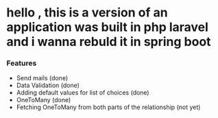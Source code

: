 # hello , this is a version of an application was built in php laravel and i wanna rebuld it in spring boot



### Features
  * Send mails (done)
  * Data Validation (done)
  * Adding default values for list of choices (done)
  * OneToMany (done)
  * Fetching OneToMany from both parts of the relationship (not yet)
